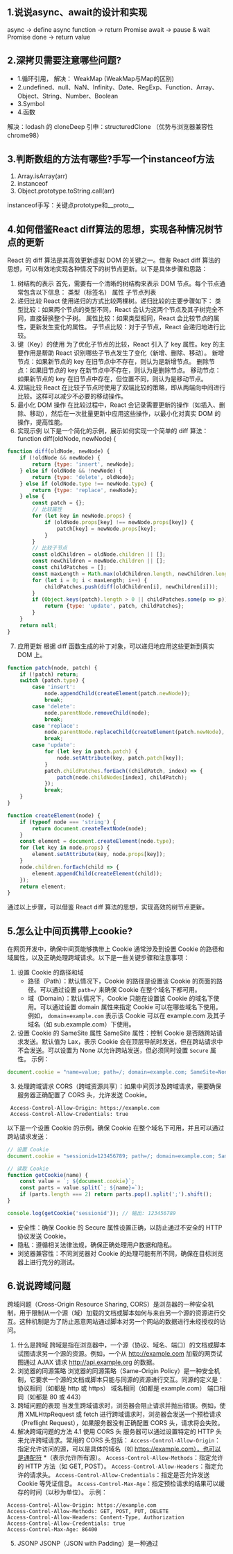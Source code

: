 ## 1.说说async、await的设计和实现

async -> define async function -> return Promise
await -> pause & wait Promise done -> return value

## 2.深拷贝需要注意哪些问题?
+ 1.循环引用， 解决： WeakMap (WeakMap与Map的区别)
+ 2.undefined、null、NaN、Infinity、Date、RegExp、Function、Array、Object、String、Number、Boolean
+ 3.Symbol
+ 4.函数

解决：lodash 的 cloneDeep
引申：structuredClone （优势与浏览器兼容性chrome98）

## 3.判断数组的方法有哪些?手写一个instanceof方法

1. Array.isArray(arr)
2. instanceof
3. Object.prototype.toString.call(arr)

instanceof手写：关键点prototype和__proto__

## 4.如何借鉴React diff算法的思想，实现各种情况树节点的更新

React 的 diff 算法是其高效更新虚拟 DOM 的关键之一。借鉴 React diff 算法的思想，可以有效地实现各种情况下的树节点更新。以下是具体步骤和思路：

1. 树结构的表示
   首先，需要有一个清晰的树结构来表示 DOM 节点。每个节点通常包含以下信息：
   类型（标签名）
   属性
   子节点列表
2. 递归比较
   React 使用递归的方式比较两棵树。递归比较的主要步骤如下：
   类型比较：如果两个节点的类型不同，React 会认为这两个节点及其子树完全不同，直接替换整个子树。
   属性比较：如果类型相同，React 会比较节点的属性，更新发生变化的属性。
   子节点比较：对于子节点，React 会递归地进行比较。
3. 键（Key）的使用
   为了优化子节点的比较，React 引入了 key 属性。key 的主要作用是帮助 React 识别哪些子节点发生了变化（新增、删除、移动）。
   新增节点：如果新节点的 key 在旧节点中不存在，则认为是新增节点。
   删除节点：如果旧节点的 key 在新节点中不存在，则认为是删除节点。
   移动节点：如果新节点的 key 在旧节点中存在，但位置不同，则认为是移动节点。
4. 双端比较
   React 在比较子节点时使用了双端比较的策略，即从两端向中间进行比较。这样可以减少不必要的移动操作。
5. 最小化 DOM 操作
   在比较过程中，React 会记录需要更新的操作（如插入、删除、移动），然后在一次批量更新中应用这些操作，以最小化对真实 DOM
   的操作，提高性能。
6. 实现示例
   以下是一个简化的示例，展示如何实现一个简单的 diff 算法：function diff(oldNode, newNode) {

```js
function diff(oldNode, newNode) {
    if (!oldNode && newNode) {
        return {type: 'insert', newNode};
    } else if (oldNode && !newNode) {
        return {type: 'delete', oldNode};
    } else if (oldNode.type !== newNode.type) {
        return {type: 'replace', newNode};
    } else {
        const patch = {};
        // 比较属性
        for (let key in newNode.props) {
            if (oldNode.props[key] !== newNode.props[key]) {
                patch[key] = newNode.props[key];
            }
        }
        // 比较子节点
        const oldChildren = oldNode.children || [];
        const newChildren = newNode.children || [];
        const childPatches = [];
        const maxLength = Math.max(oldChildren.length, newChildren.length);
        for (let i = 0; i < maxLength; i++) {
            childPatches.push(diff(oldChildren[i], newChildren[i]));
        }
        if (Object.keys(patch).length > 0 || childPatches.some(p => p)) {
            return {type: 'update', patch, childPatches};
        }
    }
    return null;
}

```

7. 应用更新
   根据 diff 函数生成的补丁对象，可以递归地应用这些更新到真实 DOM 上。

```js
function patch(node, patch) {
    if (!patch) return;
    switch (patch.type) {
        case 'insert':
            node.appendChild(createElement(patch.newNode));
            break;
        case 'delete':
            node.parentNode.removeChild(node);
            break;
        case 'replace':
            node.parentNode.replaceChild(createElement(patch.newNode), node);
            break;
        case 'update':
            for (let key in patch.patch) {
                node.setAttribute(key, patch.patch[key]);
            }
            patch.childPatches.forEach((childPatch, index) => {
                patch(node.childNodes[index], childPatch);
            });
            break;
    }
}

function createElement(node) {
    if (typeof node === 'string') {
        return document.createTextNode(node);
    }
    const element = document.createElement(node.type);
    for (let key in node.props) {
        element.setAttribute(key, node.props[key]);
    }
    node.children.forEach(child => {
        element.appendChild(createElement(child));
    });
    return element;
} 
```

通过以上步骤，可以借鉴 React diff 算法的思想，实现高效的树节点更新。

## 5.怎么让中间页携带上cookie?

在网页开发中，确保中间页能够携带上 Cookie 通常涉及到设置 Cookie 的路径和域属性，以及正确处理跨域请求。以下是一些关键步骤和注意事项：

1. 设置 Cookie 的路径和域
    + 路径（Path）：默认情况下，Cookie 的路径是设置该 Cookie 的页面的路径。可以通过设置 `path=/` 来确保 Cookie 在整个域名下都可用。
    + 域（Domain）：默认情况下，Cookie 只能在设置该 Cookie 的域名下使用。可以通过设置 domain 属性来指定 Cookie 可以在哪些域名下使用。例如，
      `domain=example.com` 表示该 Cookie 可以在 example.com 及其子域名（如 sub.example.com）下使用。
2. 设置 Cookie 的 SameSite 属性
   SameSite 属性：控制 Cookie 是否随跨站请求发送。默认值为 Lax，表示 Cookie 会在顶层导航时发送，但在跨站请求中不会发送。可以设置为
   None 以允许跨站发送，但必须同时设置 `Secure` 属性。
   示例：

```js
document.cookie = "name=value; path=/; domain=example.com; SameSite=None; Secure";
```

3. 处理跨域请求
   CORS（跨域资源共享）：如果中间页涉及跨域请求，需要确保服务器正确配置了 CORS 头，允许发送 Cookie。

```
 Access-Control-Allow-Origin: https://example.com
 Access-Control-Allow-Credentials: true
```

以下是一个设置 Cookie 的示例，确保 Cookie 在整个域名下可用，并且可以通过跨站请求发送：

```js
// 设置 Cookie
document.cookie = "sessionid=123456789; path=/; domain=example.com; SameSite=None; Secure";

// 读取 Cookie
function getCookie(name) {
    const value = `; ${document.cookie}`;
    const parts = value.split(`; ${name}=`);
    if (parts.length === 2) return parts.pop().split(';').shift();
}

console.log(getCookie('sessionid')); // 输出: 123456789

```

+ 安全性：确保 Cookie 的 Secure 属性设置正确，以防止通过不安全的 HTTP 协议发送 Cookie。
+ 隐私：遵循相关法律法规，确保正确处理用户数据和隐私。
+ 浏览器兼容性：不同浏览器对 Cookie 的处理可能有所不同，确保在目标浏览器上进行充分的测试。

## 6.说说跨域问题

跨域问题（Cross-Origin Resource Sharing,
CORS）是浏览器的一种安全机制，用于限制从一个源（域）加载的文档或脚本如何与来自另一个源的资源进行交互。这种机制是为了防止恶意网站通过脚本对另一个网站的数据进行未经授权的访问。

1. 什么是跨域
   跨域是指在浏览器中，一个源（协议、域名、端口）的文档或脚本试图请求另一个源的资源。例如，一个从 http://example.com 加载的网页试图通过
   AJAX 请求 http://api.example.org 的数据。
2. 浏览器的同源策略
   浏览器的同源策略（Same-Origin Policy）是一种安全机制，它要求一个源的文档或脚本只能与同源的资源进行交互。同源的定义是：
   协议相同（如都是 http 或 https）
   域名相同（如都是 example.com）
   端口相同（如都是 80 或 443）
3. 跨域问题的表现
   当发生跨域请求时，浏览器会阻止请求并抛出错误。例如，使用 XMLHttpRequest 或 fetch 进行跨域请求时，浏览器会发送一个预检请求（Preflight
   Request），如果服务器没有正确配置 CORS 头，请求将会失败。
4. 解决跨域问题的方法
   4.1 使用 CORS 头
   服务器可以通过设置特定的 HTTP 头来允许跨域请求。常用的 CORS 头包括：
   `Access-Control-Allow-Origin`：指定允许访问的源，可以是具体的域名（如 https://example.com），也可以是通配符 *（表示允许所有源）。
   `Access-Control-Allow-Methods`：指定允许的 HTTP 方法（如 GET, POST）。
   `Access-Control-Allow-Headers`：指定允许的请求头。
   `Access-Control-Allow-Credentials`：指定是否允许发送 Cookie 等凭证信息。
   `Access-Control-Max-Age`：指定预检请求的结果可以缓存的时间（以秒为单位）。
   示例：

```
Access-Control-Allow-Origin: https://example.com
Access-Control-Allow-Methods: GET, POST, PUT, DELETE
Access-Control-Allow-Headers: Content-Type, Authorization
Access-Control-Allow-Credentials: true
Access-Control-Max-Age: 86400
```

5. JSONP
   JSONP（JSON with Padding）是一种通过 <script> 标签来实现跨域请求的方法。它利用了 <script> 标签不受同源策略限制的特点。但
   JSONP 只支持 GET 请求，并且存在安全风险。
   示例：

```html

<script>
  function handleResponse(data) {
    console.log(data)
  }
</script>
<script src="http://api.example.org/data?callback=handleResponse"></script>
```

6. 跨域解决方案

+ JSONP
+ 代理（nginx、proxy）
+ 跨域资源共享（CORS）
+ websocket
  WebSocket 协议不受同源策略的限制，可以实现全双工通信。但需要服务器支持 WebSocket 协议。
+ postMessage
  postMessage 是 HTML5 提供的一种安全的跨文档通信方法，可以在不同窗口或 iframe 之间传递消息
+ prefetch 机制、
  对于某些跨域请求（如带有自定义头的请求或使用 PUT, DELETE 等方法的请求），浏览器会先发送一个 OPTIONS
  请求（预检请求），以确定服务器是否允许该跨域请求。服务器需要正确响应这个预检请求，否则实际请求将会被阻止。

7. 注意

+ 安全性：确保正确配置 CORS 头，避免不必要的安全风险。
+ 性能：预检请求会增加额外的网络开销，合理配置 Access-Control-Max-Age 可以减少预检请求的次数。
+ 兼容性：不同浏览器对 CORS 的支持程度不同，确保在目标浏览器上进行充分的测试。

## 7.讲讲webpack的整个工作流程

Webpack 是一个现代的模块打包工具，广泛用于前端开发中。它能够将项目中的各种资源（如
JavaScript、CSS、图片等）打包成一个或多个静态文件，以便在浏览器中加载和运行。以下是 Webpack 的整个工作流程：

1. 初始化

- **启动 Webpack**：通过命令行启动 Webpack，可以使用 `webpack` 命令或通过配置文件（如 `webpack.config.js`）进行配置。
- **加载配置**：Webpack 读取配置文件，解析其中的配置项，包括入口文件、输出路径、加载器（Loaders）、插件（Plugins）等。

2. 构建依赖图（Dependency Graph）

- **入口文件**：Webpack 从配置文件中指定的入口文件开始，分析其依赖关系。
- **递归解析**：Webpack 递归地解析每个模块的依赖，直到构建出完整的依赖图。依赖图是一个包含所有模块及其依赖关系的图结构。

3. 加载模块

- **加载器（Loaders）**：Webpack 使用加载器来处理不同类型的文件。加载器可以将文件从不同的语言（如 TypeScript、ES6+）转换为
  JavaScript，或者将样式文件（如 CSS、Sass）转换为 CSS。
- **配置加载器**：在 `webpack.config.js` 中配置加载器，指定哪些文件使用哪些加载器进行处理。

4. 生成模块

- **转换模块**：加载器将每个模块转换为 Webpack 可以理解的模块格式。
- **模块标识**：每个模块都会被赋予一个唯一的标识符，以便在依赖图中进行引用。

5. 优化模块

- **代码分割（Code Splitting）**：Webpack 可以将代码分割成多个小块，按需加载，提高加载性能。
- **压缩和混淆**：Webpack 可以使用插件（如 `TerserPlugin`）来压缩和混淆 JavaScript 代码，减少文件大小，提高安全性。
- **Tree Shaking**：Webpack 可以移除未使用的代码，减少最终打包文件的大小。

6. 输出文件

- **生成文件**：Webpack 根据配置文件中的输出路径和文件名，生成最终的静态文件。
- **输出格式**：输出文件可以是 JavaScript 文件、CSS 文件、图片文件等，具体取决于配置和加载器。

7. 插件（Plugins）

- **插件功能**：插件可以执行更广泛的任务，如打包优化、资源管理、环境变量注入等。
- **配置插件**：在 `webpack.config.js` 中配置插件，指定需要使用的插件及其配置。

8. 监听文件变化

- **开发服务器**：Webpack 可以与开发服务器（如 `webpack-dev-server`）结合使用，监听文件变化并自动重新打包。
- **热模块替换（HMR）**：在开发过程中，Webpack 可以实现热模块替换，无需刷新整个页面即可更新模块。

9. 缓存优化

- **缓存控制**：Webpack 可以通过配置文件中的 `output.filename` 和 `output.chunkFilename` 来控制文件名，以便更好地利用浏览器缓存。
- **内容哈希**：使用内容哈希（如 `[contenthash]`）可以确保文件名在内容变化时发生变化，从而避免浏览器缓存旧文件。

10. 性能优化

- **分析工具**：Webpack 提供了多种分析工具（如 `webpack-bundle-analyzer`）来帮助开发者分析打包后的文件，找出性能瓶颈。
- **懒加载**：通过动态 `import()` 语法实现懒加载，按需加载模块，减少初始加载时间。

11. 示例配置

以下是一个简单的 `webpack.config.js` 示例，展示了 Webpack 的基本配置：

```javascript
const path = require('path');
const HtmlWebpackPlugin = require('html-webpack-plugin');
const MiniCssExtractPlugin = require('mini-css-extract-plugin');
const TerserPlugin = require('terser-webpack-plugin');

module.exports = {
    entry: './src/index.js', // 入口文件
    output: {
        filename: '[name].[contenthash].js', // 输出文件名
        path: path.resolve(__dirname, 'dist'), // 输出路径
        clean: true // 清理输出目录
    },
    module: {
        rules: [
            {
                test: /\.js$/, // 匹配所有 .js 文件
                exclude: /node_modules/, // 排除 node_modules 目录
                use: {
                    loader: 'babel-loader' // 使用 babel-loader 处理 .js 文件
                }
            },
            {
                test: /\.css$/, // 匹配所有 .css 文件
                use: [
                    MiniCssExtractPlugin.loader, // 提取 CSS 到单独的文件
                    'css-loader' // 处理 CSS 文件
                ]
            },
            {
                test: /\.(png|svg|jpg|jpeg|gif)$/i, // 匹配图片文件
                type: 'asset/resource' // 将图片文件作为资源处理
            }
        ]
    },
    plugins: [
        new HtmlWebpackPlugin({
            template: './src/index.html' // 使用模板生成 HTML 文件
        }),
        new MiniCssExtractPlugin({
            filename: '[name].[contenthash].css' // 提取的 CSS 文件名
        })
    ],
    optimization: {
        minimize: true,
        minimizer: [new TerserPlugin()] // 使用 TerserPlugin 压缩 JavaScript 文件
    },
    devServer: {
        static: './dist', // 静态文件目录
        hot: true // 启用热模块替换
    }
};
```

通过以上步骤和配置，Webpack 可以高效地完成项目的打包工作，生成适合生产环境的静态文件。

## 8.有没有用过webpack的loader解决过一些具体的场景问题?

当然可以！Webpack 的加载器（Loaders）非常强大，可以解决许多具体的场景问题。以下是一些常见的场景及其对应的解决方案：

1. 处理 JavaScript 文件

**场景**：将 ES6+ 代码转换为 ES5 代码，以确保在旧版浏览器中运行。

**解决方案**：使用 `babel-loader` 和 Babel 转译器。

**配置示例**：

```javascript
module.exports = {
    module: {
        rules: [
            {
                test: /\.js$/,
                exclude: /node_modules/,
                use: {
                    loader: 'babel-loader',
                    options: {
                        presets: ['@babel/preset-env']
                    }
                }
            }
        ]
    }
};
```

2. 处理 CSS 文件

**场景**：将 CSS 文件导入到 JavaScript 中，并支持 CSS 预处理器（如 Sass 或 Less）。

**解决方案**：使用 `style-loader`、`css-loader` 和 `sass-loader` 或 `less-loader`。

**配置示例**：

```javascript
module.exports = {
    module: {
        rules: [
            {
                test: /\.scss$/,
                use: [
                    'style-loader', // 将 CSS 注入到 DOM 中的 style 标签形式
                    'css-loader',   // 解析 CSS 文件
                    'sass-loader'   // 将 Sass 文件编译为 CSS
                ]
            }
        ]
    }
};
```

使用 MiniCssExtractPlugin 将css文件提取到单独的文件中，此时就不需要 style-loader 了。
MiniCssExtractPlugin 的作用是将 CSS 提取到单独的文件中，并通过 <link> 标签引入这些文件，而 style-loader 的作用是将 CSS
作为内联 <style> 标签注入到 DOM 中。两者在功能上有重叠，但用途不同。

```javascript
   const HtmlWebpackPlugin = require('html-webpack-plugin');
const MiniCssExtractPlugin = require('mini-css-extract-plugin');

module.exports = {
    entry: './src/index.js',
    output: {
        filename: 'bundle.js',
        path: path.resolve(__dirname, 'dist')
    },
    module: {
        rules: [
            {
                test: /\.scss$/,
                use: [
                    MiniCssExtractPlugin.loader, // 提取 CSS
                    'css-loader',               // 解析 CSS 文件
                    'sass-loader'               // 将 Sass 文件编译为 CSS
                ]
            }
        ]
    },
    plugins: [
        new HtmlWebpackPlugin({
            template: './src/index.html' // 指定模板文件
        }),
        new MiniCssExtractPlugin({
            filename: '[name].[contenthash].css'
        })
    ]
};

```

3. 处理图片和字体文件

**场景**：将图片和字体文件作为模块导入，并处理其路径。

**解决方案**：使用 `file-loader` 或 `url-loader`。

**配置示例**：

```javascript
module.exports = {
    module: {
        rules: [
            {
                test: /\.(png|jpe?g|gif|svg|woff|woff2|ttf|eot|ico)$/,
                type: 'asset/resource', // Webpack 5 中的新语法
                generator: {
                    filename: 'assets/[hash][ext][query]'
                }
            }
        ]
    }
};
```

4. 处理 TypeScript 文件

**场景**：将 TypeScript 文件转换为 JavaScript 文件。

**解决方案**：使用 `ts-loader` 或 `awesome-typescript-loader`。

**配置示例**：

```javascript
module.exports = {
    module: {
        rules: [
            {
                test: /\.tsx?$/,
                use: 'ts-loader',
                exclude: /node_modules/
            }
        ]
    },
    resolve: {
        extensions: ['.tsx', '.ts', '.js']
    }
};
```

5. 处理 HTML 文件

**场景**：将 HTML 文件作为模块导入，并注入动态内容。

**解决方案**：使用 `html-loader`。

**配置示例**：

```javascript
module.exports = {
    module: {
        rules: [
            {
                test: /\.html$/,
                use: ['html-loader']
            }
        ]
    }
};
```

6. 处理 Markdown 文件

**场景**：将 Markdown 文件转换为 HTML 内容。

**解决方案**：使用 `markdown-loader` 和 `html-loader`。

**配置示例**：

```javascript
module.exports = {
    module: {
        rules: [
            {
                test: /\.md$/,
                use: ['html-loader', 'markdown-loader']
            }
        ]
    }
};
```

7. 处理 SVG 文件

**场景**：将 SVG 文件作为 React 组件导入。

**解决方案**：使用 `@svgr/webpack`。

**配置示例**：

```javascript
module.exports = {
    module: {
        rules: [
            {
                test: /\.svg$/,
                use: ['@svgr/webpack']
            }
        ]
    }
};
```

8. 处理 GraphQL 文件

**场景**：将 GraphQL 查询文件导入到 JavaScript 中。

**解决方案**：使用 `graphql-loader` 或 `graphql-tag/loader`。

**配置示例**：

```javascript
module.exports = {
    module: {
        rules: [
            {
                test: /\.(graphql|gql)$/,
                exclude: /node_modules/,
                use: 'graphql-tag/loader'
            }
        ]
    }
};
```

9. 处理 JSON5 文件

**场景**：支持 JSON5 格式的配置文件。

**解决方案**：使用 `json5-loader`。

**配置示例**：

```javascript
module.exports = {
    module: {
        rules: [
            {
                test: /\.json5$/,
                loader: 'json5-loader',
                type: 'javascript/auto'
            }
        ]
    }
};
```

10. 处理 WebAssembly 文件

**场景**：将 WebAssembly 文件导入到 JavaScript 中。

**解决方案**：使用 `wasm-loader`。

**配置示例**：

```javascript
module.exports = {
    module: {
        rules: [
            {
                test: /\.wasm$/,
                type: 'webassembly/experimental'
            }
        ]
    }
};
```

通过这些具体的加载器配置，Webpack 可以灵活地处理各种类型的文件，满足不同的开发需求。每个加载器都有其特定的功能和配置选项，可以根据项目需求进行调整和组合。

11. 处理文件hash
    在使用 Webpack 时，处理文件哈希（hash）可以帮助你更好地管理缓存，确保当文件内容发生变化时，浏览器能够加载最新的文件而不是缓存的旧版本。Webpack 提供了多种哈希算法和配置选项来处理不同类型的文件（如 HTML、CSS 和 JS）。以下是详细的说明和配置示例。 
+ 文件哈希的作用
   缓存控制：通过在文件名中添加哈希值，可以确保当文件内容发生变化时，生成的文件名也会变化，从而强制浏览器重新加载新文件。
   版本控制：便于版本管理和部署，确保用户总是获取到最新的资源。 
+ 哈希算法
   Webpack 支持多种哈希算法，常用的包括：
   [hash]：整个构建过程的哈希值，所有文件共享同一个哈希值。
   [chunkhash]：基于每个入口文件（chunk）的哈希值，不同入口文件的哈希值不同。
   [contenthash]：基于文件内容的哈希值，不同文件的哈希值不同，即使它们属于同一个入口文件。

+ HTML 文件：
HtmlWebpackPlugin 会自动生成 HTML 文件，并自动引入带有哈希的 JS 和 CSS 文件，因此不需要手动添加哈希。
+ CSS 文件：
使用 MiniCssExtractPlugin 提取 CSS 文件，并在 filename 中使用 [contenthash]，确保每个 CSS 文件的哈希值基于其内容。
+ JS 文件：
在 output.filename 中使用 [contenthash]，确保每个 JS 文件的哈希值基于其内容。

## 9.ES5怎么实现继承?讲讲对原型链的理解

+ 原型链继承: `Child.prototype = new Parent();Child.prototype.constructor = Child;`
+ 构造函数继承: `function Child(name) {Parent.call(this, name);this.childName = 'child';}`
+ 组合继承: `Child.prototype = Object.create(Parent.prototype); Child.prototype.constructor = Child;`
+ 原型式继承: `Object.create(Parent.prototype);`
+ 寄生式继承: `function createAnother(original) {
    const clone = Object.create(original);
    clone.newMethod = function() {
        // 新方法
    };
    return clone;
}`
+ 寄生组合式继承: `Child.prototype = Object.create(Parent.prototype); Child.prototype.constructor = Child;`

## 10.require和import的区别?
`require` 和 `import` 都是用于模块导入的语法，但它们分别属于不同的模块系统：CommonJS 和 ES6 模块系统。以下是它们之间的主要区别：

### 1. 语法和使用场景

#### 1.1 `require` (CommonJS)

- **语法**：
  ```javascript
  const module = require('module-name');
  ```


- **使用场景**：
   - 主要用于 Node.js 环境。
   - 动态导入模块（在运行时决定导入哪个模块）。

- **特点**：
   - 同步加载模块。
   - 可以在代码的任何地方使用。
   - 支持循环依赖（虽然不推荐）。

#### 1.2 `import` (ES6 模块)

- **语法**：
  ```javascript
  import module from 'module-name';
  import { namedExport } from 'module-name';
  import * as module from 'module-name';
  ```


- **使用场景**：
   - 主要用于浏览器环境（现代浏览器和构建工具支持）。
   - 静态导入模块（在编译时确定导入的模块）。

- **特点**：
   - 异步加载模块（通过动态 `import()` 可以实现动态导入）。
   - 必须在文件的顶层作用域使用（不能在函数或条件语句中使用）。
   - 不支持循环依赖（会导致编译错误）。

### 2. 动态导入

#### 2.1 `require` (动态导入)

- **语法**：
  ```javascript
  const module = require('module-name');
  ```


- **示例**：
  ```javascript
  const fs = require('fs');
  ```


#### 2.2 `import` (动态导入)

- **语法**：
  ```javascript
  import('module-name').then(module => {
      // 使用模块
  });
  ```


- **示例**：
  ```javascript
  import('./module.js').then(module => {
      module.default(); // 使用默认导出
      module.namedExport(); // 使用命名导出
  });
  ```


### 3. 导出

#### 3.1 `require` (CommonJS)

- **默认导出**：
  ```javascript
  // module.js
  module.exports = {
      default: function() {
          console.log('Default export');
      },
      namedExport: function() {
          console.log('Named export');
      }
  };

  // 使用
  const module = require('./module.js');
  module.default(); // 调用默认导出
  module.namedExport(); // 调用命名导出
  ```


#### 3.2 `import` (ES6 模块)

- **默认导出**：
  ```javascript
  // module.js
  export default function() {
      console.log('Default export');
  }

  // 使用
  import module from './module.js';
  module(); // 调用默认导出
  ```


- **命名导出**：
  ```javascript
  // module.js
  export function namedExport() {
      console.log('Named export');
  }

  // 使用
  import { namedExport } from './module.js';
  namedExport(); // 调用命名导出
  ```


- **混合导出**：
  ```javascript
  // module.js
  export default function() {
      console.log('Default export');
  }

  export function namedExport() {
      console.log('Named export');
  }

  // 使用
  import module, { namedExport } from './module.js';
  module(); // 调用默认导出
  namedExport(); // 调用命名导出
  ```


### 4. 编译工具支持

- **CommonJS (`require`)**：
   - 原生支持 Node.js。
   - 需要通过 Babel 等工具转换为 ES5 代码以在浏览器中使用。

- **ES6 模块 (`import`)**：
   - 原生支持现代浏览器。
   - 需要通过 Webpack、Babel 等工具打包和转换以在旧版浏览器中使用。

### 5. 性能和优化

- **CommonJS (`require`)**：
   - 同步加载，可能导致性能问题，尤其是在大型应用中。
   - 不支持 Tree Shaking（移除未使用的代码）。

- **ES6 模块 (`import`)**：
   - 异步加载，支持 Tree Shaking，可以显著减少打包后的文件大小。
   - 有助于提高应用的加载性能。

### 6. 总结

| 特性          | `require` (CommonJS)                | `import` (ES6 模块)                  |
|---------------|-----------------------------------|------------------------------------|
| **语法**      | `const module = require('module');` | `import module from 'module';`       |
| **使用场景**  | Node.js                           | 浏览器、现代 JavaScript 环境       |
| **加载方式**  | 同步                              | 异步（静态导入），支持动态导入     |
| **导出方式**  | `module.exports` 和 `exports`     | `export default` 和 `export`         |
| **动态导入**  | 支持                              | 支持（通过 `import()`）            |
| **Tree Shaking** | 不支持                          | 支持                               |
| **循环依赖**  | 支持（不推荐）                    | 不支持（会导致编译错误）           |

### 示例代码

#### CommonJS (`require`)

**模块文件 (`module.js`)**：
```javascript
// module.js
module.exports = {
    default: function() {
        console.log('Default export');
    },
    namedExport: function() {
        console.log('Named export');
    }
};
```


**使用模块**：
```javascript
// main.js
const module = require('./module.js');
module.default(); // 输出: Default export
module.namedExport(); // 输出: Named export
```


#### ES6 模块 (`import`)

**模块文件 (`module.js`)**：
```javascript
// module.js
export default function() {
    console.log('Default export');
}

export function namedExport() {
    console.log('Named export');
}
```


**使用模块**：
```javascript
// main.js
import module, { namedExport } from './module.js';
module(); // 输出: Default export
namedExport(); // 输出: Named export
```


通过这些区别和示例，你可以更好地理解 `require` 和 `import` 之间的差异，并根据具体需求选择合适的模块系统。
